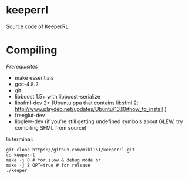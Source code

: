 keeperrl
========

Source code of KeeperRL

Compiling
=========

*Prerequisites*

  * make essentials
  * gcc-4.8.2
  * git
  * libboost 1.5+ with libboost-serialize
  * libsfml-dev 2+ (Ubuntu ppa that contains libsfml 2: http://www.playdeb.net/updates/Ubuntu/13.10#how_to_install )
  * freeglut-dev
  * libglew-dev (if you're still getting undefined symbols about GLEW, try compiling SFML from source)



In terminal:  
  ```
  git clone https://github.com/miki151/keeperrl.git
  cd keeperrl
  make -j 8 # for slow & debug mode or
  make -j 8 OPT=true # for release
  ./keeper
  ```
